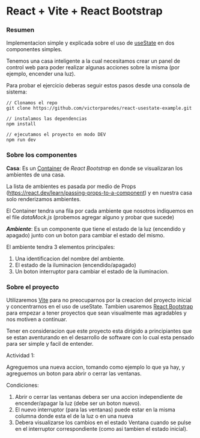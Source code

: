 # React + Vite + React Bootstrap

### Resumen 
Implementacion simple y explicada sobre el uso de [useState](https://react.dev/reference/react/useState) en dos componentes simples. 

Tenemos una casa inteligente a la cual necesitamos crear un panel de control web para poder realizar algunas acciones sobre la misma (por ejemplo, encender una luz).

Para probar el ejercicio deberas seguir estos pasos desde una consola de sistema:

```JS
// Clonamos el repo
git clone https://github.com/victorparedes/react-usestate-example.git

// instalamos las dependencias
npm install

// ejecutamos el proyecto en modo DEV
npm run dev
```

### Sobre los componentes

**Casa**: Es un [Container](https://react-bootstrap.github.io/docs/layout/grid) de *React Bootstrap* en donde se visualizaran los ambientes de una casa.

La lista de ambientes es pasada por medio de Props (https://react.dev/learn/passing-props-to-a-component) y en nuestra casa solo renderizamos ambientes.

El Container tendra una fila por cada ambiente que nosotros indiquemos en el file *dataMock.js* (probemos agregar alguno y probar que sucede)

***Ambiente***: Es un componente que tiene el estado de la luz (encendido y apagado) junto con un boton para cambiar el estado del mismo.

El ambiente tendra 3 elementos principales:
1. Una identificacion del nombre del ambiente.
2. El estado de la iluminacion (encendido/apagado)
3. Un boton interruptor para cambiar el estado de la iluminacion.

### Sobre el proyecto

Utilizaremos [Vite](https://vitejs.dev/) para no preocuparnos por la creacion  del proyecto inicial y concentrarnos en el uso de useState. Tambien usaremos [React Bootstrap](https://react-bootstrap.github.io/) para empezar a tener proyectos que sean visualmente mas agradables y nos motiven a continuar.

Tener en consideracion que este proyecto esta dirigido a principiantes que se estan aventurando en el desarrollo de software con lo cual esta pensado para ser simple y facil de entender.


Actividad 1: 

Agreguemos una nueva accion, tomando como ejemplo lo que ya hay, y agreguemos un boton para abrir o cerrar las ventanas.

Condiciones:
1. Abrir o cerrar las ventanas debera ser una accion independiente de encender/apagar la luz (debe ser un boton nuevo).
2. El nuevo interruptor (para las ventanas) puede estar en la misma columna donde esta el de la luz o en una nueva
3. Debera visualizarse los cambios en el estado Ventana cuando se pulse en el interruptor correspondiente (como asi tambien el estado inicial).